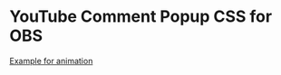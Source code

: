 # YouTube Comment Popup CSS for OBS

[Example for animation](https://x.com/super_amateur_c/status/1842269401162346568)
